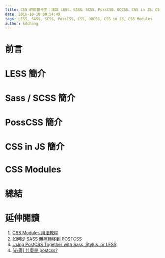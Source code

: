 ```yaml
---
title: CSS 的前世今生：淺談 LESS、SASS、SCSS、PossCSS、OOCSS、CSS in JS、CSS Modules 
date: 2016-10-10 09:54:49
tags: LESS, SASS, SCSS, PossCSS, CSS, OOCSS, CSS in JS, CSS Modules
author: kdchang
---
```


# 前言

# LESS 簡介

# Sass / SCSS 簡介

# PossCSS 簡介

# CSS in JS 簡介

# CSS Modules 

# 總結

# 延伸閱讀
1. [CSS Modules 用法教程](http://www.ruanyifeng.com/blog/2016/06/css_modules.html)
2. [如何從 SASS 無痛轉移到 POSTCSS](http://blog.hellojcc.tw/2015/12/11/sass-to-postcss/)
3. [Using PostCSS Together with Sass, Stylus, or LESS](https://webdesign.tutsplus.com/tutorials/using-postcss-together-with-sass-stylus-or-less--cms-24591)
4. [[心得] 什麼是 postcss?](http://huli.logdown.com/posts/262723-experiences-what-is-postcss)